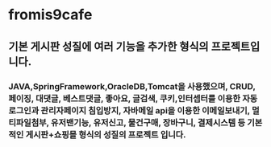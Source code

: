# fromis9cafe
## 기본 게시판 성질에 여러 기능을 추가한 형식의 프로젝트입니다.
### JAVA,SpringFramework,OracleDB,Tomcat을 사용했으며, CRUD, 페이징, 대댓글, 베스트댓글, 좋아요, 글검색, 쿠키,인터셉터를 이용한 자동로그인과 관리자페이지 침입방지, 자바메일 api을 이용한 이메일보내기, 멀티파일첨부, 유저밴기능, 유저신고, 물건구매, 장바구니, 결제시스템 등 기본적인 게시판+쇼핑몰 형식의 성질의 프로젝트 입니다.
